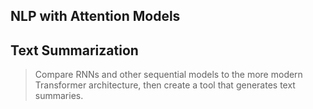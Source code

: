 ## NLP with Attention Models

## Text Summarization

> Compare RNNs and other sequential models to the more modern Transformer architecture, then create a tool that generates text summaries.
